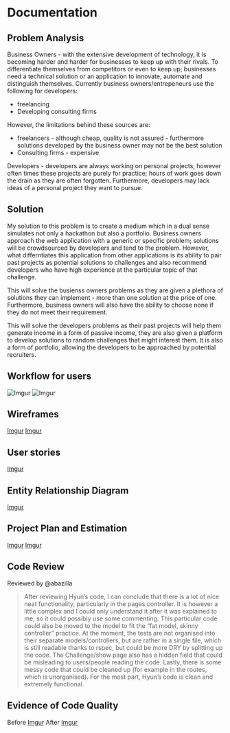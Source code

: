 # Documentation

## Problem Analysis

Business Owners - with the extensive development of technology, it is becoming harder and harder for businesses to keep up with their rivals. To differentiate themselves from competitors or even to keep up; businesses need a technical solution or an application to innovate, automate and distinguish themselves.  Currently business owners/entrepeneurs use the following for developers:

- freelancing 
- Developing consulting firms

However, the limitations behind these sources are:

- freelancers - although cheap, quality is not assured - furthermore solutions developed by the business owner may not be the best solution 
- Consulting firms - expensive 

Developers - developers are always working on personal projects, however often times these projects are purely for practice; hours of work goes down the drain as they are often forgotten. Furthermore, developers may lack ideas of a personal project they want to pursue.  
## Solution

My solution to this problem is to create a medium which in a dual sense simulates not only a hackathon but also a portfolio. Business owners approach the web application with a generic or specific problem; solutions will be crowdsourced by developers and tend to the problem. However, what differntiates this application from other applications is its ability to pair past projects as potential solutions to challenges and also recommend developers who have high experience at the particular topic of that challenge. 

This will solve the busienss owners problems as they are given a plethora of solutions they can implement - more than one solution at the price of one. Furthermore, business owners will also have the ability to choose none if they do not meet their requirement. 

This will solve the developers problems as their past projects will help them generate income in a form of passive income, they are also given a platform to develop solutions to random challenges that might interest them.  It is also a form of portfolio, allowing the developers to be approached by potential recruiters. 

## Workflow for users
![Imgur](http://i.imgur.com/vAL3br3.jpg)
![Imgur](http://i.imgur.com/oPhkKrX.jpg)
## Wireframes
[Imgur](http://i.imgur.com/d9WzCUM.jpg)
[Imgur](http://i.imgur.com/Y8QTylz.jpg)
## User stories
[Imgur](http://i.imgur.com/tpAwg9i.png)
## Entity Relationship Diagram
[Imgur](http://i.imgur.com/ZZW5vIF.jpg)
## Project Plan and Estimation
[Imgur](http://i.imgur.com/QLfPktx.jpg)
[Imgur](http://i.imgur.com/auWDmIX.jpg)

## Code Review
Reviewed by @abazilla
>After reviewing Hyun’s code, I can conclude that there is a lot of nice neat functionality, particularly in the pages controller. It is however a little complex and I could only understand it after it was explained to me, so it could possibly use some commenting. This particular code could also be moved to the model to fit the “fat model, skinny controller” practice.
At the moment, the tests are not organised into their separate models/controllers, but are rather in a single file, which is still readable thanks to rspec, but could be more DRY by splitting up the code. The Challenge/show page also has a hidden field that could be misleading to users/people reading the code. Lastly, there is some messy code that could be cleaned up (for example in the routes, which is unorganised). For the most part, Hyun’s code is clean and extremely functional.

## Evidence of Code Quality
Before
[Imgur](http://i.imgur.com/TnsEbXf.png)
After
[Imgur](http://i.imgur.com/TnsEbXf.png)


